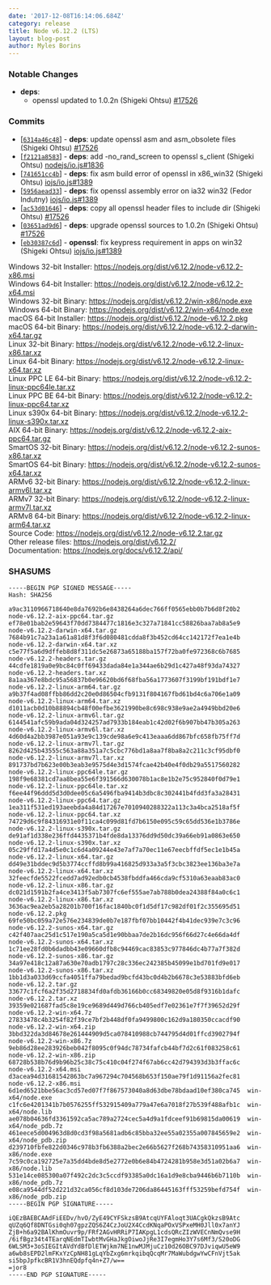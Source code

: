 ```yaml
---
date: '2017-12-08T16:14:06.684Z'
category: release
title: Node v6.12.2 (LTS)
layout: blog-post
author: Myles Borins
---
```


### Notable Changes

- **deps**:
  - openssl updated to 1.0.2n (Shigeki Ohtsu) [#17526](https://github.com/nodejs/node/pull/17526)

### Commits

- [[`6314a46c48`](https://github.com/nodejs/node/commit/6314a46c48)] - **deps**: update openssl asm and asm_obsolete files (Shigeki Ohtsu) [#17526](https://github.com/nodejs/node/pull/17526)
- [[`f2121a8583`](https://github.com/nodejs/node/commit/f2121a8583)] - **deps**: add -no_rand_screen to openssl s_client (Shigeki Ohtsu) [nodejs/io.js#1836](https://github.com/nodejs/io.js/pull/1836)
- [[`741651cc4b`](https://github.com/nodejs/node/commit/741651cc4b)] - **deps**: fix asm build error of openssl in x86_win32 (Shigeki Ohtsu) [iojs/io.js#1389](https://github.com/iojs/io.js/pull/1389)
- [[`5956aead33`](https://github.com/nodejs/node/commit/5956aead33)] - **deps**: fix openssl assembly error on ia32 win32 (Fedor Indutny) [iojs/io.js#1389](https://github.com/iojs/io.js/pull/1389)
- [[`ac53d01646`](https://github.com/nodejs/node/commit/ac53d01646)] - **deps**: copy all openssl header files to include dir (Shigeki Ohtsu) [#17526](https://github.com/nodejs/node/pull/17526)
- [[`03651ad9d6`](https://github.com/nodejs/node/commit/03651ad9d6)] - **deps**: upgrade openssl sources to 1.0.2n (Shigeki Ohtsu) [#17526](https://github.com/nodejs/node/pull/17526)
- [[`eb30387c6d`](https://github.com/nodejs/node/commit/eb30387c6d)] - **openssl**: fix keypress requirement in apps on win32 (Shigeki Ohtsu) [iojs/io.js#1389](https://github.com/iojs/io.js/pull/1389)

Windows 32-bit Installer: https://nodejs.org/dist/v6.12.2/node-v6.12.2-x86.msi \
Windows 64-bit Installer: https://nodejs.org/dist/v6.12.2/node-v6.12.2-x64.msi \
Windows 32-bit Binary: https://nodejs.org/dist/v6.12.2/win-x86/node.exe \
Windows 64-bit Binary: https://nodejs.org/dist/v6.12.2/win-x64/node.exe \
macOS 64-bit Installer: https://nodejs.org/dist/v6.12.2/node-v6.12.2.pkg \
macOS 64-bit Binary: https://nodejs.org/dist/v6.12.2/node-v6.12.2-darwin-x64.tar.gz \
Linux 32-bit Binary: https://nodejs.org/dist/v6.12.2/node-v6.12.2-linux-x86.tar.xz \
Linux 64-bit Binary: https://nodejs.org/dist/v6.12.2/node-v6.12.2-linux-x64.tar.xz \
Linux PPC LE 64-bit Binary: https://nodejs.org/dist/v6.12.2/node-v6.12.2-linux-ppc64le.tar.xz \
Linux PPC BE 64-bit Binary: https://nodejs.org/dist/v6.12.2/node-v6.12.2-linux-ppc64.tar.xz \
Linux s390x 64-bit Binary: https://nodejs.org/dist/v6.12.2/node-v6.12.2-linux-s390x.tar.xz \
AIX 64-bit Binary: https://nodejs.org/dist/v6.12.2/node-v6.12.2-aix-ppc64.tar.gz \
SmartOS 32-bit Binary: https://nodejs.org/dist/v6.12.2/node-v6.12.2-sunos-x86.tar.xz \
SmartOS 64-bit Binary: https://nodejs.org/dist/v6.12.2/node-v6.12.2-sunos-x64.tar.xz \
ARMv6 32-bit Binary: https://nodejs.org/dist/v6.12.2/node-v6.12.2-linux-armv6l.tar.xz \
ARMv7 32-bit Binary: https://nodejs.org/dist/v6.12.2/node-v6.12.2-linux-armv7l.tar.xz \
ARMv8 64-bit Binary: https://nodejs.org/dist/v6.12.2/node-v6.12.2-linux-arm64.tar.xz \
Source Code: https://nodejs.org/dist/v6.12.2/node-v6.12.2.tar.gz \
Other release files: https://nodejs.org/dist/v6.12.2/ \
Documentation: https://nodejs.org/docs/v6.12.2/api/

### SHASUMS

```
-----BEGIN PGP SIGNED MESSAGE-----
Hash: SHA256

a9ac3110966718640e8da7692b6e8438264a6dec766ff0565ebb0b7b6d8f20b2  node-v6.12.2-aix-ppc64.tar.gz
ef78e01bab2e59643f70dd7384477c1816e3c327a71841cc58826baa7ab8a5e9  node-v6.12.2-darwin-x64.tar.gz
7684b91c7a23a1a61a81d8f3f6d080481cdda8f3b452cd64cc142172f7ea1e4b  node-v6.12.2-darwin-x64.tar.xz
c5e77f5a6d9dffeb8d8f311dc5e26873a65188ba157f72ba0fe972368c6b7685  node-v6.12.2-headers.tar.gz
44cdfe1819a0e9bc84c0ff69433dada84e1a344ae6b29d1c427a48f93da74327  node-v6.12.2-headers.tar.xz
8a1aa367e8bdc95a56837b0e96620bd6f68fba56a1773607f3199bf191bdf1e7  node-v6.12.2-linux-arm64.tar.gz
a9b37f4ad08ffbb86dd2c20e0d86504cfb9131f804167fbd61bd4c6a706e1a09  node-v6.12.2-linux-arm64.tar.xz
d1011acb0d10b88894cb48f00efbe3621990be8c698c938e9ae2a4949bbd20e6  node-v6.12.2-linux-armv6l.tar.gz
6144541afc59b9ada04d324257ad7933b184eab1c42d02f6b907bb47b305a263  node-v6.12.2-linux-armv6l.tar.xz
4d60d4a2bb3987e051a93e9c139cde98a6e9c413eaaa6dd867bfc658fb75ff7d  node-v6.12.2-linux-armv7l.tar.gz
8262d425b43555c563a88a351a7c5cbc776bd1a8aa7f8ba8a2c211c3cf95dbf0  node-v6.12.2-linux-armv7l.tar.xz
891737bd7b623e00b3eab3e9575d4e3d1574fcae42b40e4f0db29a5517560282  node-v6.12.2-linux-ppc64le.tar.gz
198f9e68381cd7aa8bea55e6f391566d630078b1ac8e1b2e75c952840f0d79e1  node-v6.12.2-linux-ppc64le.tar.xz
f6ee44f96ddd5d3d0dee05c6a5496fba9414b3dbc8c302441b4fdd3fa3a28431  node-v6.12.2-linux-ppc64.tar.gz
1ea311f531ed193aeebda4a84d17267e7010940288322a113c3a4bca2518af5f  node-v6.12.2-linux-ppc64.tar.xz
74729d6c9f84316931e0f11ca4c099d81fd7b6150e095c59c65dd536e1b3786e  node-v6.12.2-linux-s390x.tar.gz
de91af1d338e236ffd4435371b4fde8da13376dd9d50dc39a66eb91a0863e650  node-v6.12.2-linux-s390x.tar.xz
05c29ffd17a4d5e0c1c6d4a09244e43e7af7a70ec11e67eecbffdf5ec1e1b45a  node-v6.12.2-linux-x64.tar.gz
dd49e31bddec9d5b3774ccffd8b99a416825d933a3a5f3cbc3823ee136ba3e7a  node-v6.12.2-linux-x64.tar.xz
32feecfde5522fcedd7ad92edb0cb4538fbddfa466cda9cf5310a63eaab83ac0  node-v6.12.2-linux-x86.tar.gz
dc021d1591b2fa4ce3413f5ab7307fc6ef555ae7ab788b0dea24388f84a0c6c1  node-v6.12.2-linux-x86.tar.xz
3636ac9ea2eb5a28201b700f16fac1840bc0f1d5df17c982df01f2c355695d51  node-v6.12.2.pkg
69fe50bc059a72e576e234839de0b7e187fbf07bb10442f4b41dec939e7c3c96  node-v6.12.2-sunos-x64.tar.gz
c42f407aac25d1c517e190a5ca5d1e90bbaa7de2b16dc956f66d27c4e66da4df  node-v6.12.2-sunos-x64.tar.xz
1c71ee28fd0b6dadbb43e09660dfb8c94469cac83853c977846dc4b77a7f382d  node-v6.12.2-sunos-x86.tar.gz
34a97e418c12a87a630e70adb1797c28c336ec242385b45099e1bd701fd9e017  node-v6.12.2-sunos-x86.tar.xz
1bb1d3a033d69ccfa4051ffa79bedad9bcfd43bc0d4b2b6678c3e53883bfd6eb  node-v6.12.2.tar.gz
33677c1fcf6a2f35d2718834fd0afdb36166b0cc68349820e05d8f9316b1dafc  node-v6.12.2.tar.xz
39359e021687fad5c8e19ce9689d449d766cb405edf7e02361e7f7f39652d29f  node-v6.12.2-win-x64.7z
27833478c4b3254f82f39ce7bf2b448df0fa9499800c162d9a180350ccacdf90  node-v6.12.2-win-x64.zip
3bbd322da3d84678e261444909d5ca078410988cb744795d4d01ffcd3902794f  node-v6.12.2-win-x86.7z
9eb86d28ee283926beb042f8095c0f94dc78734fafcb44bf7d2c61f083258c61  node-v6.12.2-win-x86.zip
68728b538b76d9b96b25c38c75c410c04f274f67ab6cc42d794393d3b3ffac6c  node-v6.12.2-x64.msi
d3acea94d31681542863bc7a967294c704568b653f150ae79f1d91156a2fec81  node-v6.12.2-x86.msi
6d1ed6521bbe56ac3cd57ed07f7f867573040a8d63dbe78bdaad10ef380ca745  win-x64/node.exe
c1fc6e4201341b7b0576255ff532915409a779a47e6a7018f27b539f488afb1c  win-x64/node.lib
ae078b04636fd3361592ca5ac789a2724cec5a4d9a1fdceef91b69815da00619  win-x64/node_pdb.7z
461eece5d004963d8d0cd3f98a5681adb6c85bba32ee55a02355a007845659e2  win-x64/node_pdb.zip
d239710fbfe822d0346c978b3fb6388a2bec2e66b5627f268b74358310951aa6  win-x86/node.exe
7c59c0ca192725e7a35dd4bde8d5e2772e0b6e84b4724281b958e3d51a02b6a7  win-x86/node.lib
531e14ce085300a07f492c2dc3c5ccdf93385a0dc16a1d9e8cba9446b6b7110b  win-x86/node_pdb.7z
e08ca9544df52d221d32ca056cf8d103de7206da86445163fff53259befd754f  win-x86/node_pdb.zip
-----BEGIN PGP SIGNATURE-----

iQEzBAEBCAAdFiEEDv/hvO/ZyE49CYFSkzsB9AtcqUYFAloqt3UACgkQkzsB9Atc
qUZq6Qf8DNTGsi0qh07gpzZQS6Z4CzJoU2X4CcdKNqaPOxVSPxeMH0Jll0x7anYJ
ZjB+h6a92BAlKhmOuvr9p/FRf2AGvHRRiP7IAKpgL1cdsQRcZIzWVECnNmQvse9H
/6ifBgz34t4TEarqNEdmTIwbtMvGHaJkgOiwoJjRe3I7egmHo3Y7s6Mf3/S20oDG
6WLSM3+3oSIEGItAVdYdBfDlETWjkm7NE1nwMJMjuCz10d26OBC97DJviqwU5eW9
a6wb8sEPD2lmFKxYzCpNH81gLqYbZxg6mrkqibqQcqMr7MaWubdgwYwCFnVjt5ak
si5bpJpfkcBR1V3hnEQdpfq4n+Z7/w==
=jor8
-----END PGP SIGNATURE-----

```
